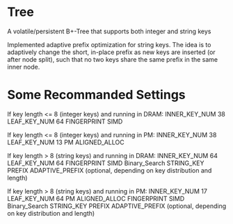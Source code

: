 # Tree
A volatile/persistent B+-Tree that supports both integer and string keys

Implemented adaptive prefix optimization for string keys. The idea is to adaptively change the short, in-place prefix as new keys are inserted (or after node split), such that no two keys share the same prefix in the same inner node.

# Some Recommanded Settings
If key length <= 8 (integer keys) and running in DRAM:
INNER_KEY_NUM 38
LEAF_KEY_NUM 64
FINGERPRINT
SIMD

If key length <= 8 (integer keys) and running in PM:
INNER_KEY_NUM 38
LEAF_KEY_NUM 13
PM
ALIGNED_ALLOC

If key length > 8 (string keys) and running in DRAM:
INNER_KEY_NUM 64
LEAF_KEY_NUM 64
FINGERPRINT
SIMD
Binary_Search
STRING_KEY
PREFIX 
ADAPTIVE_PREFIX (optional, depending on key distribution and length)

If key length > 8 (string keys) and running in PM:
INNER_KEY_NUM 17
LEAF_KEY_NUM 64
PM
ALIGNED_ALLOC
FINGERPRINT
SIMD
Binary_Search
STRING_KEY
PREFIX 
ADAPTIVE_PREFIX (optional, depending on key distribution and length)
